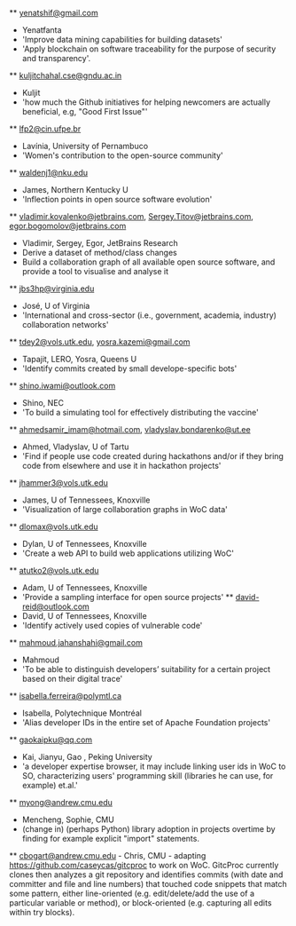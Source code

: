 ** yenatshif@gmail.com 
   - Yenatfanta
   - 'Improve data mining capabilities for building datasets'
   - 'Apply blockchain on software traceability for the purpose of security and transparency'.
   
** kuljitchahal.cse@gndu.ac.in
   - Kuljit
   - 'how much the Github initiatives for helping newcomers are
  actually beneficial, e.g, "Good First Issue"'


** lfp2@cin.ufpe.br
   - Lavínia, University of Pernambuco
   - 'Women's contribution to the open-source community'
   
** waldenj1@nku.edu 
   - James, Northern Kentucky U  
   - 'Inflection points in open source software evolution' 
   
** vladimir.kovalenko@jetbrains.com, Sergey.Titov@jetbrains.com, egor.bogomolov@jetbrains.com
   - Vladimir, Sergey, Egor, JetBrains Research
   - Derive a dataset of method/class changes
   - Build a collaboration graph of all available open source  software, and provide a tool to visualise and analyse it

** jbs3hp@virginia.edu 
   - José, U of Virginia
   - 'International and cross-sector (i.e., government, academia, industry) collaboration networks'

** tdey2@vols.utk.edu, yosra.kazemi@gmail.com
   - Tapajit, LERO, Yosra, Queens U
   - 'Identify commits created by small develope-specific bots'
 
** shino.iwami@outlook.com
   - Shino, NEC
   - 'To build a simulating tool for effectively distributing the vaccine'

** ahmedsamir_imam@hotmail.com, vladyslav.bondarenko@ut.ee
   - Ahmed, Vladyslav, U of Tartu 
   - 'Find if people use code created during hackathons and/or if they bring code from elsewhere and use it in hackathon projects'

** jhammer3@vols.utk.edu
   - James, U of Tennessees, Knoxville
   - 'Visualization of large collaboration graphs in WoC data'

** dlomax@vols.utk.edu
   - Dylan,     U of Tennessees, Knoxville
   - 'Create a web API to build web applications utilizing WoC'

** atutko2@vols.utk.edu
   - Adam,  U of Tennessees, Knoxville
   - 'Provide a sampling interface for open source projects'
** david-reid@outlook.com
   - David,  U of Tennessees, Knoxville
   - 'Identify actively used copies of vulnerable code'

** mahmoud.jahanshahi@gmail.com
   - Mahmoud
   - 'To be able to distinguish developers’ suitability for a certain project based on their digital trace'

** isabella.ferreira@polymtl.ca
   - Isabella, Polytechnique  Montréal
   - 'Alias developer IDs in the entire set of Apache Foundation projects'
   
** gaokaipku@qq.com
   - Kai, Jianyu, Gao , Peking University
   - 'a developer expertise browser, it may include linking user ids in WoC to SO, characterizing users' programming skill (libraries he can use, for example) et.al.'

** myong@andrew.cmu.edu
   - Mencheng, Sophie, CMU
   - (change in) (perhaps Python) library adoption in projects overtime by finding for example explicit "import" statements.
   
** cbogart@andrew.cmu.edu
    - Chris, CMU 
    - adapting https://github.com/caseycas/gitcproc to work on WoC.  GitcProc currently clones then analyzes a git repository and identifies commits (with date and committer and file and line numbers) that touched code snippets that match some pattern, either line-oriented (e.g. edit/delete/add the use of a particular variable or method), or block-oriented (e.g. capturing all edits within try blocks).

